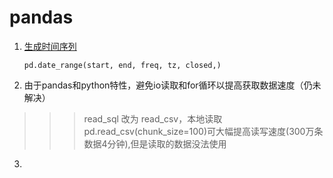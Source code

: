# pandas
1. [生成时间序列](https://blog.csdn.net/you_are_my_dream/article/details/70209757)

    `pd.date_range(start, end, freq, tz, closed,)`
  
2. 由于pandas和python特性，避免io读取和for循环以提高获取数据速度（仍未解决）
>>> read_sql 改为 read_csv，本地读取
>>> pd.read_csv(chunk_size=100)可大幅提高读写速度(300万条数据4分钟),但是读取的数据没法使用

3. 
